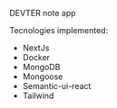 DEVTER note app

Tecnologies implemented:
- NextJs
- Docker
- MongoDB
- Mongoose
- Semantic-ui-react
- Tailwind
